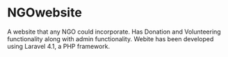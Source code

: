 NGOwebsite
==========

A website that any NGO could incorporate. Has Donation and Volunteering functionality along with admin functionality. Webite has been developed using Laravel 4.1, a PHP framework.
